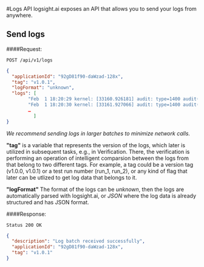#Logs API
logsight.ai exposes an API that allows you to send your logs from anywhere.

## Send logs

####Request:
```
POST /api/v1/logs
```
```json
{
  "applicationId": "92gD81f90-daWzad-128x",
  "tag": "v1.0.1",
  "logFormat": "unknown", 
  "logs": [
        "Feb  1 18:20:29 kernel: [33160.926181] audit: type=1400 audit(1643736029.672:10417): apparmor="DENIED" operation="open" profile="snap.whatsapp-for-linux.whatsapp-for-linux" name="/proc/zoneinfo" pid=58597 comm="PressureMonitor" requested_mask="r" denied_mask="r" fsuid=1000 ouid=0",
        "Feb  1 18:20:30 kernel: [33161.927066] audit: type=1400 audit(1643736030.676:10418): apparmor="DENIED" operation="open" profile="snap.whatsapp-for-linux.whatsapp-for-linux" name="/proc/zoneinfo" pid=58597 comm="PressureMonitor" requested_mask="r" denied_mask="r" fsuid=1000 ouid=0"
        …
          ]
}
```
<i>We recommend sending logs in larger batches to minimize network calls.</i>

<strong>"tag"</strong> is a variable that represents the version of the logs, which later is utilized in subsequent tasks, e.g., in Verification. There, the verification is performing an operation of intelligent comparsion between the logs from that belong to two different tags. For example, a tag could be a version tag (v1.0.0, v1.0.1) or a test run number (run_1, run_2), or any kind of flag that later can be utlized to get log data that belongs to it.

<strong>"logFormat"</strong> The format of the logs can be <i>unknown</i>, then the logs are automatically parsed with logsight.ai, or <i>JSON</i> where the log data is already structured and has JSON format.

####Response:
```
Status 200 OK
```
```json
{
  "description": "Log batch received successfully",
  "applicationId": "92gD81f90-daWzad-128x",
  "tag": "v1.0.1"
}
```







